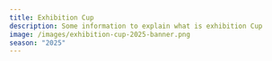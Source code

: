 ```yaml
---
title: Exhibition Cup
description: Some information to explain what is exhibition Cup
image: /images/exhibition-cup-2025-banner.png
season: "2025"
---
```

